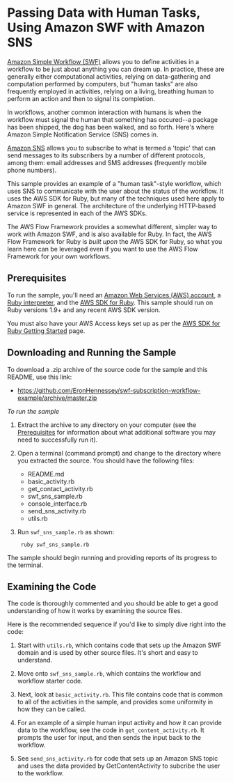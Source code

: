 # Passing Data with Human Tasks, Using Amazon SWF with Amazon SNS

[Amazon Simple Workflow (SWF)][swf-main] allows you to define activities in a workflow to be just about anything you can
dream up. In practice, these are generally either computational activities, relying on data-gathering and computation
performed by computers, but "human tasks" are also frequently employed in activities, relying on a living, breathing
human to perform an action and then to signal its completion.

In workflows, another common interaction with humans is when the workflow must signal the human that something has
occured--a package has been shipped, the dog has been walked, and so forth. Here's where Amazon Simple Notification
Service (SNS) comes in.

[Amazon SNS][sns-main] allows you to subscribe to what is termed a 'topic' that can send messages to its subscribers by
a number of different protocols, among them: email addresses and SMS addresses (frequently mobile phone numbers).

This sample provides an example of a "human task"-style workflow, which uses SNS to communicate with the user about the
status of the workflow. It uses the AWS SDK for Ruby, but many of the techniques used here apply to Amazon SWF in
general. The architecture of the underlying HTTP-based service is represented in each of the AWS SDKs.

The AWS Flow Framework provides a somewhat different, simpler way to work with Amazon SWF, and is also available for
Ruby. In fact, the AWS Flow Framework for Ruby is *built upon* the AWS SDK for Ruby, so what you learn here can be
leveraged even if you want to use the AWS Flow Framework for your own workflows.

## Prerequisites

To run the sample, you'll need an [Amazon Web Services (AWS) account][awsaccount], a [Ruby interpreter][ruby], and the
[AWS SDK for Ruby][awssdk-ruby]. This sample should run on Ruby versions 1.9+ and any recent AWS SDK version.

You must also have your AWS Access keys set up as per the [AWS SDK for Ruby Getting Started][awssdk-ruby-config] page.

## Downloading and Running the Sample

To download a .zip archive of the source code for the sample and this README, use this link:

* <https://github.com/EronHennessey/swf-subscription-workflow-example/archive/master.zip>

*To run the sample*

1. Extract the archive to any directory on your computer (see the [Prerequisites](#prerequisites) for information about
    what additional software you may need to successfully run it).

2. Open a terminal (command prompt) and change to the directory where you extracted the source. You should have the following files:

    * README.md
    * basic_activity.rb
    * get_contact_activity.rb
    * swf_sns_sample.rb
    * console_interface.rb
    * send_sns_activity.rb
    * utils.rb

3. Run `swf_sns_sample.rb` as shown:

        ruby swf_sns_sample.rb

The sample should begin running and providing reports of its progress to the terminal.

## Examining the Code

The code is thoroughly commented and you should be able to get a good understanding of how it works by examining the
source files.

Here is the recommended sequence if you'd like to simply dive right into the code:

1. Start with `utils.rb`, which contains code that sets up the Amazon SWF domain and is used by other source files. It's
    short and easy to understand.

2. Move onto `swf_sns_sample.rb`, which contains the workflow and workflow starter code.

3. Next, look at `basic_activity.rb`. This file contains code that is common to all of the activities in the sample, and
    provides some uniformity in how they can be called.

4. For an example of a simple human input activity and how it can provide data to the workflow, see the code in
    `get_content_activity.rb`. It prompts the user for input, and then sends the input back to the workflow.

5. See `send_sns_activity.rb` for code that sets up an Amazon SNS topic and uses the data provided by GetContentActivity
    to subcribe the user to the workflow.



[awsaccount]: http://aws.amazon.com/
[awssdk-ruby]: http://aws.amazon.com/sdkforruby/
[awssdk-ruby-config]: http://aws.amazon.com/developers/getting-started/ruby/
[ruby]: https://www.ruby-lang.org/en/
[sns-main]: http://aws.amazon.com/sns/
[sns-topic]: http://docs.aws.amazon.com/AWSRubySDK/latest/AWS/SNS/Topic.html
[swf-main]: http://aws.amazon.com/swf/


